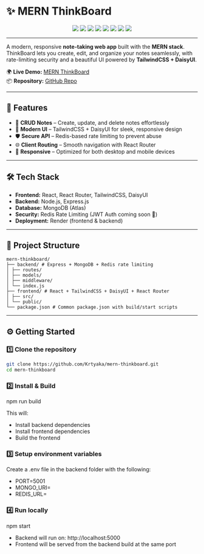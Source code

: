 # ✨ MERN ThinkBoard

<p align="center">
  <img src="https://img.shields.io/badge/Frontend-React-blue?logo=react&logoColor=white&style=for-the-badge" />
  <img src="https://img.shields.io/badge/Style-TailwindCSS-38B2AC?logo=tailwind-css&logoColor=white&style=for-the-badge" />
  <img src="https://img.shields.io/badge/UI-DaisyUI-5A0EF8?logo=tailwind-css&logoColor=white&style=for-the-badge" />
  <img src="https://img.shields.io/badge/Backend-Node.js-43853D?logo=node.js&logoColor=white&style=for-the-badge" />
  <img src="https://img.shields.io/badge/Framework-Express.js-000000?style=for-the-badge" />
  <img src="https://img.shields.io/badge/Database-MongoDB-47A248?logo=mongodb&logoColor=white&style=for-the-badge" />
  <img src="https://img.shields.io/badge/Rate--Limiting-Redis-DC382D?logo=redis&logoColor=white&style=for-the-badge" />
  <img src="https://img.shields.io/badge/Deployed%20on-Render-46E3B7?logo=render&logoColor=white&style=for-the-badge" />
</p>


--- 

A modern, responsive **note-taking web app** built with the **MERN stack**.  
ThinkBoard lets you create, edit, and organize your notes seamlessly, with rate-limiting security and a beautiful UI powered by **TailwindCSS + DaisyUI**.

🌍 **Live Demo:** [MERN ThinkBoard](https://mern-thinkboard-4d5o.onrender.com)  
📦 **Repository:** [GitHub Repo](https://github.com/Krtyaka/mern-thinkboard)

---

## 🚀 Features

- 📝 **CRUD Notes** – Create, update, and delete notes effortlessly  
- 🎨 **Modern UI** – TailwindCSS + DaisyUI for sleek, responsive design  
- 🛡 **Secure API** – Redis-based rate limiting to prevent abuse  
- 🌐 **Client Routing** – Smooth navigation with React Router  
- 📱 **Responsive** – Optimized for both desktop and mobile devices  

---

## 🛠 Tech Stack

- **Frontend:** React, React Router, TailwindCSS, DaisyUI  
- **Backend:** Node.js, Express.js  
- **Database:** MongoDB (Atlas)  
- **Security:** Redis Rate Limiting (JWT Auth coming soon 🚧)  
- **Deployment:** Render (frontend & backend)  

---

## 📂 Project Structure

```
mern-thinkboard/
├── backend/ # Express + MongoDB + Redis rate limiting
│ ├── routes/
│ ├── models/
│ ├── middleware/
│ └── index.js
├── frontend/ # React + TailwindCSS + DaisyUI + React Router
│ ├── src/
│ └── public/
└── package.json # Common package.json with build/start scripts
```

---

## ⚙️ Getting Started

### 1️⃣ Clone the repository

```bash
git clone https://github.com/Krtyaka/mern-thinkboard.git
cd mern-thinkboard
```

### 2️⃣ Install & Build

npm run build

This will:
- Install backend dependencies
- Install frontend dependencies
- Build the frontend

### 3️⃣ Setup environment variables

Create a .env file in the backend folder with the following:
- PORT=5001
- MONGO_URI=<your-mongodb-connection-string>
- REDIS_URL=<your-redis-url>

### 4️⃣ Run locally

npm start

- Backend will run on: http://localhost:5000
- Frontend will be served from the backend build at the same port

